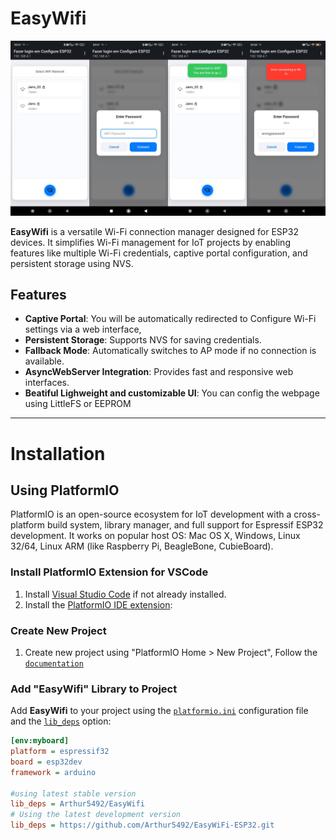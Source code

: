 # EasyWifi
<p align="center">
<img src="./images/app.png" alt="App">
</p>

**EasyWifi** is a versatile Wi-Fi connection manager designed for ESP32 devices. It simplifies Wi-Fi management for IoT projects by enabling features like multiple Wi-Fi credentials, captive portal configuration, and persistent storage using NVS.

## Features

- **Captive Portal**: You will be automatically redirected to Configure Wi-Fi settings via a web interface, 
- **Persistent Storage**: Supports NVS for saving credentials.
- **Fallback Mode**: Automatically switches to AP mode if no connection is available.
- **AsyncWebServer Integration**: Provides fast and responsive web interfaces.
- **Beatiful Lighweight and customizable UI**: You can config the webpage using LittleFS or EEPROM
---
# Installation
## Using PlatformIO

PlatformIO is an open-source ecosystem for IoT development with a cross-platform build system, library manager, and full support for Espressif ESP32 development. It works on popular host OS: Mac OS X, Windows, Linux 32/64, Linux ARM (like Raspberry Pi, BeagleBone, CubieBoard).

### Install PlatformIO Extension for VSCode

1. Install [Visual Studio Code](https://code.visualstudio.com/Download) if not already installed.
2. Install the [PlatformIO IDE extension](https://platformio.org/install/ide?install=vscode):

### Create New Project

1. Create new project using "PlatformIO Home > New Project", Follow the [`documentation`](https://docs.platformio.org/en/latest/core/quickstart.html)

### Add "EasyWifi" Library to Project
Add **EasyWifi** to your project using the [`platformio.ini`](https://docs.platformio.org/en/latest/projectconf/index.html) configuration file and the [`lib_deps`](https://docs.platformio.org/en/latest/projectconf/sections/env/options/library/index.html#lib-deps) option:

```ini
[env:myboard]
platform = espressif32
board = esp32dev
framework = arduino

#using latest stable version
lib_deps = Arthur5492/EasyWifi
# Using the latest development version
lib_deps = https://github.com/Arthur5492/EasyWiFi-ESP32.git


